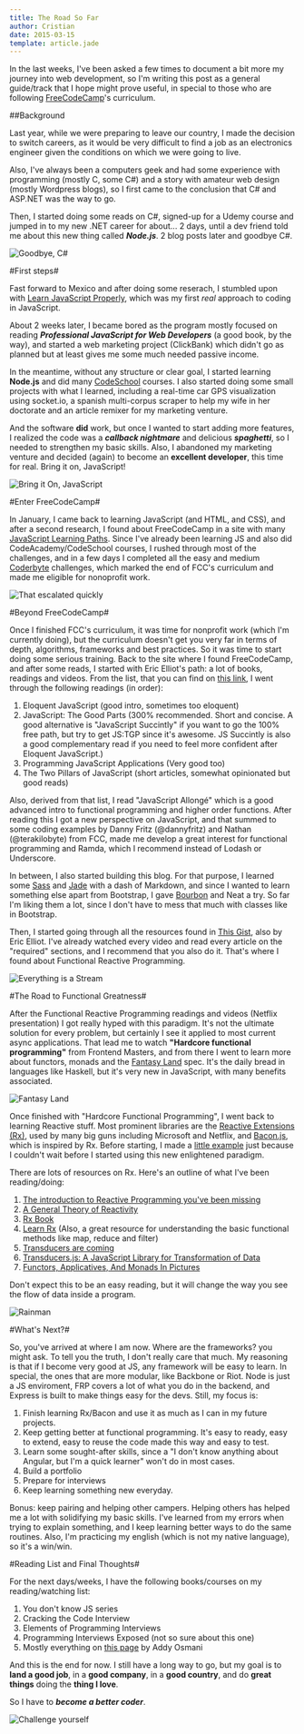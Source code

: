 ```yaml
---
title: The Road So Far
author: Cristian
date: 2015-03-15
template: article.jade
---
```


In the last weeks, I've been asked a few times to document a bit more my journey into web development, so I'm writing this post as a general guide/track that I hope might prove useful, in special to those who are following [FreeCodeCamp](http://www.freecodecamp.com)'s curriculum.

##Background

Last year, while we were preparing to leave our country, I made the decision to switch careers, as it would be very difficult to find a job as an electronics engineer given the conditions on which we were going to live.

Also, I've always been a computers geek and had some experience with programming (mostly C, some C#) and a story with amateur web design (mostly Wordpress blogs), so I first came to the conclusion that C# and ASP.NET was the way to go.

Then, I started doing some reads on C#, signed-up for a Udemy course and jumped in to my new .NET career for about... 2 days, until a dev friend told me about this new thing called ***Node.js***. 2 blog posts later and goodbye C\#.

![Goodbye, C#](good-bye.gif)


#First steps#

Fast forward to Mexico and after doing some reserach, I stumbled upon with [Learn JavaScript Properly](http://www.reddit.com/r/learnjavascript/comments/2179b5/learn_javascript_properly_omnibus_post_for_the/), which was my first *real* approach to coding in JavaScript.

About 2 weeks later, I became bored as the program mostly focused on reading ***Professional JavaScript for Web Developers*** (a good book, by the way), and started a web marketing project (ClickBank) which didn't go as planned but at least gives me some much needed passive income.

In the meantime, without any structure or clear goal, I started learning **Node.js** and did many [CodeSchool](http://www.codeschool.com) courses. I also started doing some small projects with what I learned, including a real-time car GPS visualization using socket.io, a spanish multi-corpus scraper to help my wife in her doctorate and an article remixer for my marketing venture.

And the software **did** work, but once I wanted to start adding more features, I realized the code was a ***callback nightmare*** and delicious ***spaghetti***, so I needed to strengthen my basic skills. Also, I abandoned my marketing venture and decided (again) to become an **excellent developer**, this time for real. Bring it on, JavaScript!

![Bring it On, JavaScript](bring-it-on.gif)


#Enter FreeCodeCamp#

In January, I came back to learning JavaScript (and HTML, and CSS), and after a second research, I found about FreeCodeCamp in a site with many [JavaScript Learning Paths](http://js.startrack.io/). Since I've already been learning JS and also did CodeAcademy/CodeSchool courses, I rushed through most of the challenges, and in a few days I completed all the easy and medium [Coderbyte](http://coderbyte.com/CodingArea/Challenges/) challenges, which marked the end of FCC's curriculum and made me eligible for nonoprofit work.

![That escalated quickly](fast.gif)

#Beyond FreeCodeCamp#

Once I finished FCC's curriculum, it was time for nonprofit work (which I'm currently doing), but the curriculum doesn't get you very far in terms of depth, algorithms, frameworks and best practices. So it was time to start doing some serious training. Back to the site where I found FreeCodeCamp, and after some reads, I started with Eric Elliot's path: a lot of books, readings and videos. From the list, that you can find on [this link](https://medium.com/javascript-scene/learn-javascript-b631a4af11f2), I went through the following readings (in order):

1. Eloquent JavaScript (good intro, sometimes too eloquent)
2. JavaScript: The Good Parts (300% recommended. Short and concise. A good alternative is "JavaScript Succintly" if you want to go the 100% free path, but try to get JS:TGP since it's awesome. JS Succintly is also a good complementary read if you need to feel more confident after Eloquent JavaScript.)
3. Programming JavaScript Applications (Very good too)
4. The Two Pillars of JavaScript (short articles, somewhat opinionated but good reads)

Also, derived from that list, I read "JavaScript Allongé" which is a good advanced intro to functional programming and higher order functions. After reading this I got a new perspective on JavaScript, and that summed to some coding examples by Danny Fritz (@dannyfritz) and Nathan (@terakilobyte) from FCC, made me develop a great interest for functional programming and Ramda, which I recommend instead of Lodash or Underscore.

In between, I also started building this blog. For that purpose, I learned some [Sass](http://sass-lang.com/) and [Jade](http://jade-lang.com/) with a dash of Markdown, and since I wanted to learn something else apart from Bootstrap, I gave [Bourbon](http://bourbon.io/) and Neat a try. So far I'm liking them a lot, since I don't have to mess that much with classes like in Bootstrap.

Then, I started going through all the resources found in [This Gist](https://gist.github.com/ericelliott/d576f72441fc1b27dace), also by Eric Elliot. I've already watched every video and read every article on the "required" sections, and I recommend that you also do it. That's where I found about Functional Reactive Programming.

![Everything is a Stream](frp-stream.jpg)

#The Road to Functional Greatness#

After the Functional Reactive Programming readings and videos (Netflix presentation) I got really hyped with this paradigm. It's not the ultimate solution for every problem, but certainly I see it applied to most current async applications. That lead me to watch **"Hardcore functional programming"** from Frontend Masters, and from there I went to learn more about functors, monads and the [Fantasy Land](https://github.com/fantasyland/fantasy-land) spec. It's the daily bread in languages like Haskell, but it's very new in JavaScript, with many benefits associated.

![Fantasy Land](fantasy-logo.png)

Once finished with "Hardcore Functional Programming", I went back to learning Reactive stuff. Most prominent libraries are the [Reactive Extensions (Rx)](http://reactivex.io/), used by many big guns including Microsoft and Netflix, and [Bacon.js](https://baconjs.github.io/), which is inspired by Rx. Before starting, I made a [little example](http://codepen.io/crisberrios/pen/ogPWmJ?editors=001) just because I couldn't wait before I started using this new enlightened paradigm.

There are lots of resources on Rx. Here's an outline of what I've been reading/doing:

1. [The introduction to Reactive Programming you've been missing](https://gist.github.com/staltz/868e7e9bc2a7b8c1f754)
2. [A General Theory of Reactivity](https://github.com/kriskowal/gtor)
3. [Rx Book](https://xgrommx.github.io/rx-book/content/summary.html)
4. [Learn Rx](http://reactive-extensions.github.io/learnrx/) (Also, a great resource for understanding the basic functional methods like map, reduce and filter)
5. [Transducers are coming](http://blog.cognitect.com/blog/2014/8/6/transducers-are-coming)
6. [Transducers.js: A JavaScript Library for Transformation of Data](http://jlongster.com/Transducers.js--A-JavaScript-Library-for-Transformation-of-Data)
7. [Functors, Applicatives, And Monads In Pictures](http://adit.io/posts/2013-04-17-functors,_applicatives,_and_monads_in_pictures.html)

Don't expect this to be an easy reading, but it will change the way you see the flow of data inside a program.

![Rainman](rainman.gif)

#What's Next?#

So, you've arrived at where I am now. Where are the frameworks? you might ask. To tell you the truth, I don't really care that much. My reasoning is that if I become very good at JS, any framework will be easy to learn. In special, the ones that are more modular, like Backbone or Riot. Node is just a JS enviroment, FRP covers a lot of what you do in the backend, and Express is built to make things easy for the devs. Still, my focus is:

1. Finish learning Rx/Bacon and use it as much as I can in my future projects.
2. Keep getting better at functional programming. It's easy to ready, easy to extend, easy to reuse the code made this way and easy to test.
3. Learn some sought-after skills, since a "I don't know anything about Angular, but I'm a quick learner" won't do in most cases.
4. Build a portfolio
5. Prepare for interviews
6. Keep learning something new everyday.

Bonus: keep pairing and helping other campers. Helping others has helped me a lot with solidifying my basic skills. I've learned from my errors when trying to explain something, and I keep learning better ways to do the same routines. Also, I'm practicing my english (which is not my native language), so it's a win/win.

#Reading List and Final Thoughts#

For the next days/weeks, I have the following books/courses on my reading/watching list:

1. You don't know JS series
2. Cracking the Code Interview
3. Elements of Programming Interviews
4. Programming Interviews Exposed (not so sure about this one)
5. Mostly everything on [this page](https://plus.google.com/+AddyOsmani/posts/H3onog42Msj) by Addy Osmani

And this is the end for now. I still have a long way to go, but my goal is to **land a good job**, in a **good company**, in a **good country**, and do **great things** doing the **thing I love**.

So I have to ***become a better coder***.

![Challenge yourself](challenge.jpg)